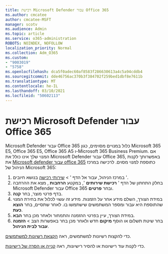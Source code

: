 ```yaml
---
title: רכישת Microsoft Defender עבור Office 365
ms.author: cmcatee
author: cmcatee-MSFT
manager: scotv
ms.audience: Admin
ms.topic: article
ms.service: o365-administration
ROBOTS: NOINDEX, NOFOLLOW
localization_priority: Normal
ms.collection: Adm_O365
ms.custom:
- "9003019"
- "5758"
ms.openlocfilehash: dca5f0adec60af8583f286630613a4c5a94cddb4
ms.sourcegitcommit: dde46756ac370b3f384702f259bed1dbf8e7611b
ms.translationtype: MT
ms.contentlocale: he-IL
ms.lasthandoff: 03/10/2021
ms.locfileid: "50602113"
---
```

# <a name="purchase-microsoft-defender-for-office-365"></a>רכישת Microsoft Defender עבור Office 365

Microsoft Defender עבור Office 365 כלול במנויים מסוימים, כגון Microsoft 365 E5, Office 365 E5, Office 365 A5 ו-Microsoft 365 Business Premium. אם המנוי שלך אינו כולל את Microsoft Defender עבור Office 365, באפשרותך לקנות את [Microsoft defender עבור office 365](https:/www.microsoft.com/microsoft-365/exchange/advance-threat-protection?market=um#office-ProductsCompare-785zwzq) כתוספת למנוי מסוים. לרכישה במרכז הניהול של Microsoft 365:

1. במרכז הניהול, עבור אל הדף '  >  [שירותי רכישה](https://go.microsoft.com/fwlink/p/?linkid=868433) בנושא חיובים '.
2. בחלק התחתון של הדף ' **רכישת שירותים** ', במקטע **הרחבות** , מצא את ההרחבה Microsoft Defender עבור Office 365 ובחר **פרטים**.
3. בדף פרטי מוצר, בחר **קנה**.
4. במידת הצורך, השלם מידע אחר על הזמנות. מידע זה עשוי לכלול את בחירת המנוי שהתוספת היא עבור ומספר המשתמשים שישתמשו בו. לאחר שתסיים, בחר **הוצא כעת**.
5. במידת הצורך, עיין בפרטי ההזמנה והתמחור ולאחר מכן בחר **הבא**.
6. בחר שיטת תשלום או הוסף **מיקום** חדש ולאחר מכן בחר באפשרות הצב  >  **הזמנה עבור לבית הניהול**.

כדי להקצות רשיונות למשתמשים, ראה [הקצאת רשיונות למשתמשים](https://docs.microsoft.com/microsoft-365/admin/manage/assign-licenses-to-users?view=o365-worldwide).

כדי לקנות עוד רישיונות או להסיר רישיונות, ראה [קנייה או הסרה של רישיונות](https://docs.microsoft.com/microsoft-365/commerce/licenses/buy-licenses#buy-or-remove-licenses-for-your-business-subscription).